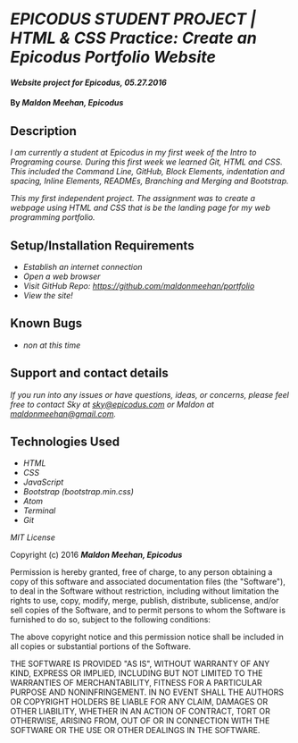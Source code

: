 # _EPICODUS STUDENT PROJECT | HTML & CSS Practice: Create an Epicodus Portfolio Website_

#### _Website project for Epicodus, 05.27.2016_

#### By _**Maldon Meehan, Epicodus**_

## Description

_I am currently a student at Epicodus in my first week of the Intro to Programing course. During this first week we learned Git, HTML and CSS. This included the Command Line, GitHub, Block Elements, indentation and spacing, Inline Elements, READMEs, Branching and Merging and Bootstrap._

_This my first independent project. The assignment was to create a webpage using HTML and CSS that is be the landing page for my web programming portfolio._

## Setup/Installation Requirements

* _Establish an internet connection_
* _Open a web browser_
* _Visit GitHub Repo: <a href="https://github.com/maldonmeehan/portfolio">https://github.com/maldonmeehan/portfolio</a>_
* _View the site!_

## Known Bugs

* _non at this time_

## Support and contact details

_If you run into any issues or have questions, ideas, or concerns, please feel free to contact Sky at <a href="mailto:sky@epicodus.com">sky@epicodus.com</a> or Maldon at <a href="mailto:maldonmeehan@gmail.com">maldonmeehan@gmail.com</a>._

## Technologies Used

* _HTML_
* _CSS_
* _JavaScript_
* _Bootstrap (bootstrap.min.css)_
* _Atom_
* _Terminal_
* _Git_

*MIT License*

Copyright (c) 2016 **_Maldon Meehan, Epicodus_**

Permission is hereby granted, free of charge, to any person obtaining a copy of this software and associated documentation files (the "Software"), to deal in the Software without restriction, including without limitation the rights to use, copy, modify, merge, publish, distribute, sublicense, and/or sell copies of the Software, and to permit persons to whom the Software is furnished to do so, subject to the following conditions:

The above copyright notice and this permission notice shall be included in all copies or substantial portions of the Software.

THE SOFTWARE IS PROVIDED "AS IS", WITHOUT WARRANTY OF ANY KIND, EXPRESS OR IMPLIED, INCLUDING BUT NOT LIMITED TO THE WARRANTIES OF MERCHANTABILITY, FITNESS FOR A PARTICULAR PURPOSE AND NONINFRINGEMENT. IN NO EVENT SHALL THE AUTHORS OR COPYRIGHT HOLDERS BE LIABLE FOR ANY CLAIM, DAMAGES OR OTHER LIABILITY, WHETHER IN AN ACTION OF CONTRACT, TORT OR OTHERWISE, ARISING FROM, OUT OF OR IN CONNECTION WITH THE SOFTWARE OR THE USE OR OTHER DEALINGS IN THE SOFTWARE.
